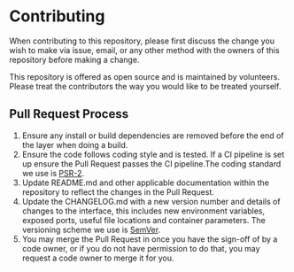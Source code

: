 # Contributing

When contributing to this repository, please first discuss the change you wish to make via issue,
email, or any other method with the owners of this repository before making a change. 

This repository is offered as open source and is maintained by volunteers. Please treat the contributors the way you 
would like to be treated yourself.

## Pull Request Process

1. Ensure any install or build dependencies are removed before the end of the layer when doing a 
   build.
2. Ensure the code follows coding style and is tested. If a CI pipeline is set up ensure the Pull Request passes the CI 
   pipeline.The coding standard we use is [PSR-2](https://www.php-fig.org/psr/psr-2/).
3. Update README.md and other applicable documentation within the repository to reflect the changes in the Pull Request.
4. Update the CHANGELOG.md with a new version number and details of changes to the interface, this includes new environment 
   variables, exposed ports, useful file locations and container parameters. The versioning scheme we use is 
   [SemVer](http://semver.org/).
5. You may merge the Pull Request in once you have the sign-off of by a code owner, or if you 
   do not have permission to do that, you may request a code owner to merge it for you.

